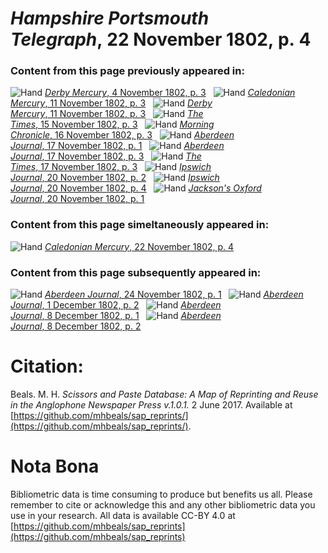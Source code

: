 # *Hampshire Portsmouth Telegraph*, 22 November 1802, p. 4  
  
### Content from this page previously appeared in:  
![Hand](http://scissorsandpaste.net/wp-content/uploads/2017/06/smallhandpointer.png) [*Derby Mercury*, 4 November 1802, p. 3](https://mhbeals.github.io/sap_html/Derby-Mercury/Derby-Mercury-4-November-1802-p-3)  
![Hand](http://scissorsandpaste.net/wp-content/uploads/2017/06/smallhandpointer.png) [*Caledonian Mercury*, 11 November 1802, p. 3](https://mhbeals.github.io/sap_html/Caledonian-Mercury/Caledonian-Mercury-11-November-1802-p-3)  
![Hand](http://scissorsandpaste.net/wp-content/uploads/2017/06/smallhandpointer.png) [*Derby Mercury*, 11 November 1802, p. 3](https://mhbeals.github.io/sap_html/Derby-Mercury/Derby-Mercury-11-November-1802-p-3)  
![Hand](http://scissorsandpaste.net/wp-content/uploads/2017/06/smallhandpointer.png) [*The Times*, 15 November 1802, p. 3](https://mhbeals.github.io/sap_html/The-Times/The-Times-15-November-1802-p-3)  
![Hand](http://scissorsandpaste.net/wp-content/uploads/2017/06/smallhandpointer.png) [*Morning Chronicle*, 16 November 1802, p. 3](https://mhbeals.github.io/sap_html/Morning-Chronicle/Morning-Chronicle-16-November-1802-p-3)  
![Hand](http://scissorsandpaste.net/wp-content/uploads/2017/06/smallhandpointer.png) [*Aberdeen Journal*, 17 November 1802, p. 1](https://mhbeals.github.io/sap_html/Aberdeen-Journal/Aberdeen-Journal-17-November-1802-p-1)  
![Hand](http://scissorsandpaste.net/wp-content/uploads/2017/06/smallhandpointer.png) [*Aberdeen Journal*, 17 November 1802, p. 3](https://mhbeals.github.io/sap_html/Aberdeen-Journal/Aberdeen-Journal-17-November-1802-p-3)  
![Hand](http://scissorsandpaste.net/wp-content/uploads/2017/06/smallhandpointer.png) [*The Times*, 17 November 1802, p. 3](https://mhbeals.github.io/sap_html/The-Times/The-Times-17-November-1802-p-3)  
![Hand](http://scissorsandpaste.net/wp-content/uploads/2017/06/smallhandpointer.png) [*Ipswich Journal*, 20 November 1802, p. 2](https://mhbeals.github.io/sap_html/Ipswich-Journal/Ipswich-Journal-20-November-1802-p-2)  
![Hand](http://scissorsandpaste.net/wp-content/uploads/2017/06/smallhandpointer.png) [*Ipswich Journal*, 20 November 1802, p. 4](https://mhbeals.github.io/sap_html/Ipswich-Journal/Ipswich-Journal-20-November-1802-p-4)  
![Hand](http://scissorsandpaste.net/wp-content/uploads/2017/06/smallhandpointer.png) [*Jackson's Oxford Journal*, 20 November 1802, p. 1](https://mhbeals.github.io/sap_html/Jackson's-Oxford-Journal/Jackson's-Oxford-Journal-20-November-1802-p-1)  
  
### Content from this page simeltaneously appeared in:  
![Hand](http://scissorsandpaste.net/wp-content/uploads/2017/06/smallhandpointer.png) [*Caledonian Mercury*, 22 November 1802, p. 4](https://mhbeals.github.io/sap_html/Caledonian-Mercury/Caledonian-Mercury-22-November-1802-p-4)  
  
### Content from this page subsequently appeared in:  
![Hand](http://scissorsandpaste.net/wp-content/uploads/2017/06/smallhandpointer.png) [*Aberdeen Journal*, 24 November 1802, p. 1](https://mhbeals.github.io/sap_html/Aberdeen-Journal/Aberdeen-Journal-24-November-1802-p-1)  
![Hand](http://scissorsandpaste.net/wp-content/uploads/2017/06/smallhandpointer.png) [*Aberdeen Journal*, 1 December 1802, p. 2](https://mhbeals.github.io/sap_html/Aberdeen-Journal/Aberdeen-Journal-1-December-1802-p-2)  
![Hand](http://scissorsandpaste.net/wp-content/uploads/2017/06/smallhandpointer.png) [*Aberdeen Journal*, 8 December 1802, p. 1](https://mhbeals.github.io/sap_html/Aberdeen-Journal/Aberdeen-Journal-8-December-1802-p-1)  
![Hand](http://scissorsandpaste.net/wp-content/uploads/2017/06/smallhandpointer.png) [*Aberdeen Journal*, 8 December 1802, p. 2](https://mhbeals.github.io/sap_html/Aberdeen-Journal/Aberdeen-Journal-8-December-1802-p-2)  


# Citation: 

Beals. M. H. *Scissors and Paste Database: A Map of Reprinting and Reuse in the Anglophone Newspaper Press v.1.0.1.* 2 June 2017. Available at [https://github.com/mhbeals/sap_reprints/](https://github.com/mhbeals/sap_reprints/). 

# Nota Bona

Bibliometric data is time consuming to produce but benefits us all. Please remember to cite or acknowledge this and any other bibliometric data you use in your research. All data is available CC-BY 4.0 at [https://github.com/mhbeals/sap_reprints](https://github.com/mhbeals/sap_reprints)